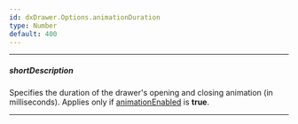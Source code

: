 ```yaml
---
id: dxDrawer.Options.animationDuration
type: Number
default: 400
---
```

---
##### shortDescription
Specifies the duration of the drawer's opening and closing animation (in milliseconds). Applies only if [animationEnabled](/api-reference/10%20UI%20Components/dxDrawer/1%20Configuration/animationEnabled.md '/Documentation/ApiReference/UI_Components/dxDrawer/Configuration/#animationEnabled') is **true**.

---
